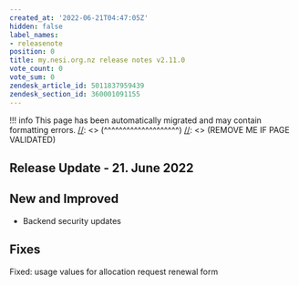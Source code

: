 ```yaml
---
created_at: '2022-06-21T04:47:05Z'
hidden: false
label_names:
- releasenote
position: 0
title: my.nesi.org.nz release notes v2.11.0
vote_count: 0
vote_sum: 0
zendesk_article_id: 5011837959439
zendesk_section_id: 360001091155
---
```



[//]: <> (REMOVE ME IF PAGE VALIDATED)
[//]: <> (vvvvvvvvvvvvvvvvvvvv)
!!! info
    This page has been automatically migrated and may contain formatting errors.
[//]: <> (^^^^^^^^^^^^^^^^^^^^)
[//]: <> (REMOVE ME IF PAGE VALIDATED)
## Release Update - 21. June 2022

## New and Improved

-   Backend security updates

## Fixes

Fixed: usage values for allocation request renewal form
